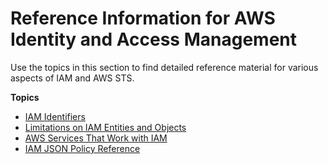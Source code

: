 # Reference Information for AWS Identity and Access Management<a name="reference"></a>

Use the topics in this section to find detailed reference material for various aspects of IAM and AWS STS\.

**Topics**
+ [IAM Identifiers](reference_identifiers.md)
+ [Limitations on IAM Entities and Objects](reference_iam-limits.md)
+ [AWS Services That Work with IAM](reference_aws-services-that-work-with-iam.md)
+ [IAM JSON Policy Reference](reference_policies.md)